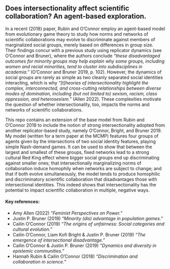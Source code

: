 ## Does intersectionality affect scientific collaboration? An agent-based exploration.

In a recent (2018) paper, Rubin and O’Connor employ an agent-based model from evolutionary game theory to study how norms and networks of scientific collaborations may evolve
to discriminate against members of marginalized social groups, merely based on differences in group size. Their findings concur with a previous study using replicator dynamics (see O’Connor and Bruner),
where the authors conclude *“these disadvantaged outcomes for minority groups may help explain why some groups, including women and racial minorities, tend to cluster into subdisciplines in
academia.”* (O’Connor and Bruner 2019, p. 102). However, the dynamics of social groups are rarely as simple as two cleanly separated social identities interacting, which is why *“[t]heories of intersectionality highlight the complex, interconnected, and cross-cutting relationships between diverse modes of domination, including (but not limited to) sexism, racism, class oppression, and heterosexism.”* (Allen 2022). These complexities motivate the question of whether intersectionality, too, impacts the norms and networks of scientific collaborations. 

This repo contains an extension of the base model from Rubin and O’Connor 2018 to include the notion of strong intersectionality adopted from another replicator-based study, namely O’Connor, Bright, and Bruner 2019. My model (written for a term paper at the MCMP) features four groups of agents given by the intersections of two social identity features, playing simple Nash-demand games. It can be used to show that between the largest and smallest of these groups, fixed networks lead to a strong cultural Red King effect where bigger social groups end up discriminating against smaller ones; that intersectionally marginalizing norms of collaboration induce homophily when networks are subject to change; and that if both evolve simultaneously, the model tends to produce homophilic and discriminatory scientific collaboration that disadvantages those with intersectional identities. This indeed shows that intersectionality has the potential to impact scientific collaboration in multiple, negative ways.

#### Key references:
* Amy Allen (2022) *“Feminist Perspectives on Power.”*
* Justin P. Bruner (2019) *“Minority (dis) advantage in population games.”*
* Cailin O’Connor (2019) *“The origins of unfairness: Social categories and cultural evolution.”*
* Cailin O’Connor, Liam Kofi Bright & Justin P. Bruner (2019) *“The emergence of intersectional disadvantage.”*
* Cailin O’Connor & Justin P. Bruner (2019) *“Dynamics and diversity in epistemic communities.”*
* Hannah Rubin & Cailin O’Connor (2018) *“Discrimination and collaboration in science.”*
